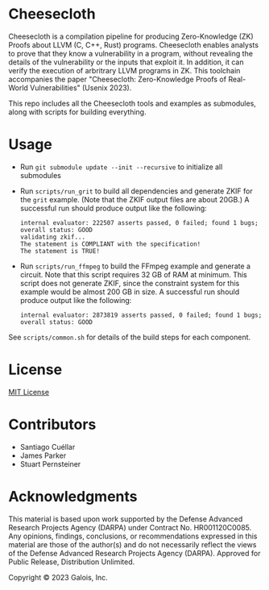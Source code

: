 # Cheesecloth

Cheesecloth is a compilation pipeline for producing Zero-Knowledge (ZK) Proofs about LLVM (C, C++, Rust) programs.
Cheesecloth enables analysts to prove that they know a vulnerability in a program, without revealing the details of the vulnerability or the inputs that exploit it.
In addition, it can verify the execution of arbritrary LLVM programs in ZK.
This toolchain accompanies the paper "Cheesecloth: Zero-Knowledge Proofs of Real-World Vulnerabilities" (Usenix 2023).

This repo includes all the Cheesecloth tools and examples as submodules, along
with scripts for building everything.

# Usage

* Run `git submodule update --init --recursive` to initialize all submodules

* Run `scripts/run_grit` to build all dependencies and generate ZKIF for the
  `grit` example.  (Note that the ZKIF output files are about 20GB.)  A
  successful run should produce output like the following:

  ```
  internal evaluator: 222507 asserts passed, 0 failed; found 1 bugs; overall status: GOOD
  validating zkif...
  The statement is COMPLIANT with the specification!
  The statement is TRUE!
  ```

* Run `scripts/run_ffmpeg` to build the FFmpeg example and generate a circuit.
  Note that this script requires 32 GB of RAM at minimum.
  This script does not generate ZKIF, since the constraint system for this example
  would be almost 200 GB in size.  A successful run should produce output like
  the following:

  ```
  internal evaluator: 2873819 asserts passed, 0 failed; found 1 bugs; overall status: GOOD
  ```

See `scripts/common.sh` for details of the build steps for each component.

# License

[MIT License](/LICENSE)

# Contributors

- Santiago Cuéllar
- James Parker
- Stuart Pernsteiner

# Acknowledgments

This material is based upon work supported by the Defense Advanced Research Projects Agency (DARPA) under Contract No. HR001120C0085. Any opinions, findings, conclusions, or recommendations expressed in this material are those of the author(s) and do not necessarily reflect the views of the Defense Advanced Research Projects Agency (DARPA). Approved for Public Release, Distribution Unlimited.

Copyright © 2023 Galois, Inc.
